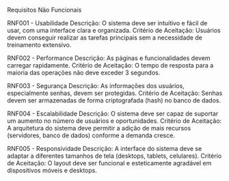 Requisitos Não Funcionais

RNF001 - Usabilidade
Descrição: O sistema deve ser intuitivo e fácil de usar, com uma interface clara e organizada. Critério de Aceitação: Usuários devem conseguir realizar as tarefas principais sem a necessidade de treinamento extensivo.

RNF002 - Performance
Descrição: As páginas e funcionalidades devem carregar rapidamente. Critério de Aceitação: O tempo de resposta para a maioria das operações não deve exceder 3 segundos.

RNF003 - Segurança
Descrição: As informações dos usuários, especialmente senhas, devem ser protegidas. Critério de Aceitação: Senhas devem ser armazenadas de forma criptografada (hash) no banco de dados.

RNF004 - Escalabilidade
Descrição: O sistema deve ser capaz de suportar um aumento no número de usuários e oportunidades. Critério de Aceitação: A arquitetura do sistema deve permitir a adição de mais recursos (servidores, banco de dados) conforme a demanda cresce.

RNF005 - Responsividade
Descrição: A interface do sistema deve se adaptar a diferentes tamanhos de tela (desktops, tablets, celulares). Critério de Aceitação: O layout deve ser funcional e esteticamente agradável em dispositivos móveis e desktops.

